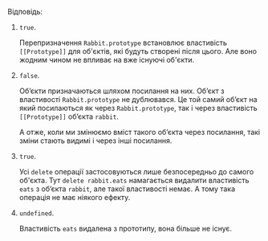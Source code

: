 
Відповідь:

1. `true`. 

    Перепризначення `Rabbit.prototype` встановлює властивість `[[Prototype]]` для об'єктів, які будуть створені після цього. Але воно жодним чином не впливає на вже існуючі об'єкти.

2. `false`. 

    Об’єкти призначаються шляхом посилання на них. Об’єкт з властивості `Rabbit.prototype` не дублювався. Це той самий об’єкт на який посилаються як через `Rabbit.prototype`, так і через властивість `[[Prototype]]` об’єкта `rabbit`. 

    А отже, коли ми змінюємо вміст такого об’єкта через посилання, такі зміни стають видимі і через інші посилання.

3. `true`.

    Усі `delete` операції застосовуються лише безпосередньо до самого об'єкта. Тут `delete rabbit.eats` намагається видалити властивість `eats` з об’єкта `rabbit`, але такої властивості немає. А тому така операція не має ніякого ефекту.

4. `undefined`.

    Властивість `eats` видалена з прототипу, вона більше не існує.
